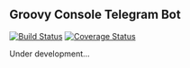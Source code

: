 Groovy Console Telegram Bot
---------------------------

[![Build Status](https://travis-ci.org/d10xa/tg-bot-groovy-console.svg?branch=master)](https://travis-ci.org/d10xa/tg-bot-groovy-console)
[![Coverage Status](https://coveralls.io/repos/github/d10xa/tg-bot-groovy-console/badge.svg?branch=master)](https://coveralls.io/github/d10xa/tg-bot-groovy-console?branch=master)

Under development...
